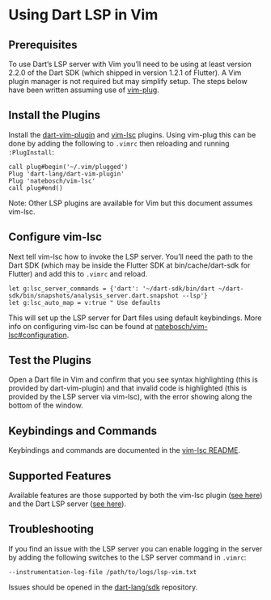 # Using Dart LSP in Vim

## Prerequisites

To use Dart’s LSP server with Vim you’ll need to be using at least version 2.2.0
of the Dart SDK (which shipped in version 1.2.1 of Flutter). A Vim plugin manager
is not required but may simplify setup. The steps below have been written assuming
use of [vim-plug](https://github.com/junegunn/vim-plug).


## Install the Plugins

Install the [dart-vim-plugin](https://github.com/dart-lang/dart-vim-plugin) and
[vim-lsc](https://github.com/natebosch/vim-lsc) plugins. Using vim-plug this can
be done by adding the following to `.vimrc` then reloading and running
`:PlugInstall`:

```
call plug#begin('~/.vim/plugged')
Plug 'dart-lang/dart-vim-plugin'
Plug 'natebosch/vim-lsc'
call plug#end()
```

Note: Other LSP plugins are available for Vim but this document assumes vim-lsc.


## Configure vim-lsc

Next tell vim-lsc how to invoke the LSP server. You’ll need the path to the Dart
SDK (which may be inside the Flutter SDK at bin/cache/dart-sdk for Flutter) and
add this to `.vimrc` and reload.

```
let g:lsc_server_commands = {'dart': '~/dart-sdk/bin/dart ~/dart-sdk/bin/snapshots/analysis_server.dart.snapshot --lsp'}
let g:lsc_auto_map = v:true " Use defaults
```

This will set up the LSP server for Dart files using default keybindings. More
info on configuring vim-lsc can be found at
[natebosch/vim-lsc#configuration](https://github.com/natebosch/vim-lsc#configuration).


## Test the Plugins

Open a Dart file in Vim and confirm that you see syntax highlighting (this is
provided by dart-vim-plugin) and that invalid code is highlighted (this is
provided by the LSP server via vim-lsc), with the error showing along the bottom
of the window.


## Keybindings and Commands

Keybindings and commands are documented in the
[vim-lsc README](https://github.com/natebosch/vim-lsc#configuration).


## Supported Features

Available features are those supported by both the vim-lsc plugin
([see here](https://github.com/natebosch/vim-lsc#features)) and the Dart LSP
server ([see here](https://github.com/dart-lang/sdk/blob/master/pkg/analysis_server/tool/lsp_spec/README.md#message-status)).


## Troubleshooting

If you find an issue with the LSP server you can enable logging in the server by
adding the following switches to the LSP server command in `.vimrc`:

```
--instrumentation-log-file /path/to/logs/lsp-vim.txt
```

Issues should be opened in the [dart-lang/sdk](https://github.com/dart-lang/sdk)
repository.
